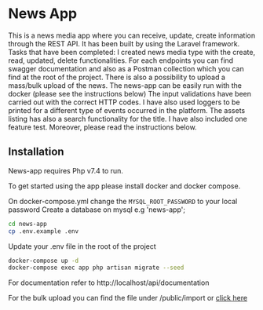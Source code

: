 # News App
This is a news media app where you can receive, update, create information through the REST API. It has been built by using the Laravel framework. 
Tasks that have been completed:
I created news media type with the create, read, updated, delete functionalities. For each endpoints you can find swagger documentation and also as a Postman collection which you can find at the root of the project. 
There is also a possibility to upload a mass/bulk upload of the news. 
The news-app can be easily run with the docker (please see the instructions below)
The input validations have been carried out with the correct HTTP codes. 
I have also used loggers to be printed for a different type of events occurred in the platform.
The assets listing has also a search functionality for the title.
I have also included one feature test. Moreover, please read the instructions below.
## Installation

News-app requires Php v7.4 to run.

To get started using the app please install docker and docker compose.

On docker-compose.yml change the `MYSQL_ROOT_PASSWORD` to your local password
Create a database on mysql e.g 'news-app';
```sh
cd news-app
cp .env.example .env
```
Update your .env file in the root of the project

```sh
docker-compose up -d
docker-compose exec app php artisan migrate --seed
```

For documentation refer to
http://localhost/api/documentation

For the bulk upload you can find the file under /public/import or [click here][importFile]


[//]: #

   [importFile]: <https://we.tl/t-OXFyS57XdM>


